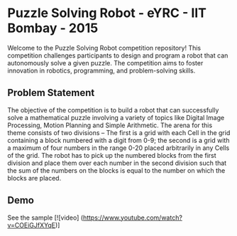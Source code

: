 
# Puzzle Solving Robot - eYRC - IIT Bombay - 2015

Welcome to the Puzzle Solving Robot competition repository! This competition challenges participants to design and program a robot that can autonomously solve a given puzzle. The competition aims to foster innovation in robotics, programming, and problem-solving skills.

## Problem Statement

The objective of the competition is to build a robot that can successfully solve a mathematical puzzle involving a variety of topics like Digital Image Processing, Motion Planning and Simple Arithmetic. The arena for this theme consists of two divisions – The first is a grid with each Cell in the grid containing a block numbered with a digit from 0-9; the second is a grid with a maximum of four numbers in the range 0-20 placed arbitrarily in any Cells of the grid. The robot has to pick up the numbered blocks from the first division and place them over each number in the second division such that the sum of the numbers on the blocks is equal to the number on which the blocks are placed.

## Demo

See the sample [![video] (https://www.youtube.com/watch?v=COEiGJfXYqE)]
